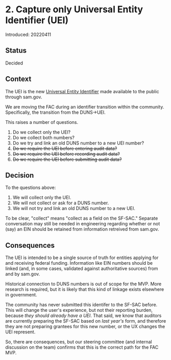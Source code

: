 # 2. Capture only Universal Entity Identifier (UEI)

Introduced: 20220411

## Status

Decided

## Context

The UEI is the new [Universal Entity Identifier](https://sam.gov/content/duns-uei) made available to the public through sam.gov. 

We are moving the FAC during an identifier transition within the community. Specifically, the transition from the DUNS->UEI. 

This raises a number of questions.

1. Do we collect only the UEI?
2. Do we collect both numbers?
3. Do we try and link an old DUNS number to a new UEI number?
4. ~~Do we require the UEI before entering audit data?~~
5. ~~Do we require the UEI before recording audit data?~~
6. ~~Do we require the UEI before submitting audit data?~~

## Decision

To the questions above:

1. We will collect only the UEI.
2. We will not collect or ask for a DUNS number.
3. We will not try and link an old DUNS number to a new UEI.

To be clear, "collect" means "collect as a field on the SF-SAC." Separate conversation may still be needed in engineering regarding whether or not (say) an EIN should be retained from information retreived from sam.gov.

## Consequences

The UEI is intended to be a single source of truth for entities applying for and receiving federal funding. Information like EIN numbers should be linked (and, in some cases, validated against authoritative sources) from and by sam.gov. 

Historical connection to DUNS numbers is out of scope for the MVP. More research is required, but it is likely that this kind of linkage exists elsewhere in government.

The community has never submitted this identifer to the SF-SAC before. This will change the user's experience, but not their reporting burden, because *they should already have a UEI*. That said, we know that auditors are currently preparing the SF-SAC based on *last year's* form, and therefore they are not preparing grantees for this new number, or the UX changes the UEI represent.

So, there are consequences, but our steering committee (and internal discussion on the team) confirms that this is the correct path for the FAC MVP.